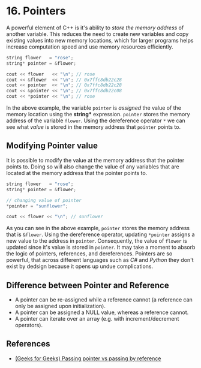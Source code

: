 # 16. Pointers

A powerful element of C++ is it's ability to _store the memory address_ of another variable. This reduces the need to create new variables and copy existing values into new memory locations, which for larger programs helps increase computation speed and use memory resources efficiently.

```c++
string flower   = "rose";
string* pointer = &flower;

cout << flower   << "\n"; // rose
cout << &flower  << "\n"; // 0x7ffc8db22c28
cout << pointer  << "\n"; // 0x7ffc8db22c28
cout << &pointer << "\n"; // 0x7ffc8db22c08
cout << *pointer << "\n"; // rose
```

In the above example, the variable `pointer` is _assigned_ the value of the memory location using the __string*__ expression. `pointer` stores the memory address of the variable `flower`. Using the dereference operator `*` we can see what _value_ is stored in the memory address that `pointer` points to.

## Modifying Pointer value

It is possible to modify the value at the memory address that the pointer points to. Doing so will also change the value of any variables that are located at the memory address that the pointer points to.

```c++
string flower   = "rose";
string* pointer = &flower;

// changing value of pointer
*pointer = "sunflower";

cout << flower << "\n"; // sunflower
```

As you can see in the above example, `pointer` stores the memory address that is `&flower`. Using the dereference operator, updating `*pointer`  assigns a new value to the address in `pointer`. Consequently, the value of `flower` is updated since it's value is stored in `pointer`. It may take a moment to absorb the logic of pointers, references, and dereferences. Pointers are so powerful, that across different languages such as _C#_ and _Python_ they don't exist by dedsign because it opens up undue complications.

## Difference between Pointer and Reference
- A pointer can be re-assigned while a reference cannot (a reference can only be assigned upon initialization). 
- A pointer can be assigned a NULL value, whereas a reference cannot.
- A pointer can iterate over an array (e.g. with increment/decrement operators). 

## References

- [(Geeks for Geeks) Passing pointer vs passing by reference](https://www.geeksforgeeks.org/passing-by-pointer-vs-passing-by-reference-in-c/)
